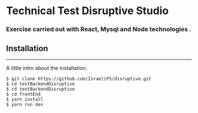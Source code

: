 # Technical Test Disruptive Studio

### Exercise carried out with React, Mysql and Node technologies .

## Installation

---

A little intro about the installation.

```
$ git clone https://github.com/IsraeliPS/disruptive.git
$ cd testBackendDisruptive
$ cd testBackendDisruptive
$ cd frontEnd
$ yarn install
$ yarn run dev
```

